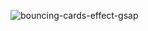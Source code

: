 ![bouncing-cards-effect-gsap](https://github.com/user-attachments/assets/8788b414-52ef-446d-813e-4de7e54189f8)
